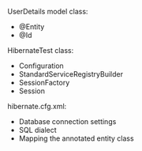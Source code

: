 UserDetails model class:
- @Entity
- @Id

HibernateTest class:
- Configuration
- StandardServiceRegistryBuilder
- SessionFactory
- Session

hibernate.cfg.xml:
- Database connection settings
- SQL dialect
- Mapping the annotated entity class
